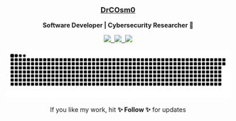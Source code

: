 <div align="center">
    <h3> <a href="https://drcosm0.github.io/projects/" target="_blank">DrCOsm0 </a> </h3>
    <p> <b> Software Developer | Cybersecurity Researcher 🔎 </b> </p>
    <p align="center">
        <kbd>
            <a href="mailto:jaibhullar1@gmail.com" target="_blank" title="Mail">
                <img src="https://img.shields.io/badge/-Mail-ff4500?style=flat&logo=gmail&logoColor=white" />
            </a>
            <a href="https://drcosm0.github.io/projects/" target="_blank" title="Blog"><img
                    src="https://img.shields.io/badge/-Projects-3a3a3a?style=flat&logo=github&logoColor=white" />
            </a>
            <a href="https://www.linkedin.com/in/jaibhullar/" target="_blank" title="LinkedIn - 2KAbhishek">
                <img src="https://img.shields.io/badge/-Jai Bhullar-0072b1?style=flat&logo=Linkedin&logoColor=white" />
            </a>
        </kbd>
    </p>
    <a href="https://drcosm0.github.io/projects/" target="_blank" title="Snake eats commits!">
        <img width="700" src="https://github.com/DrCOsm0/DrCOsm0/blob/main/assets/gen/snake.svg" />
    </a>
    <p> If you like my work, hit <b>✨ Follow ✨</b> for updates </p>
</div>